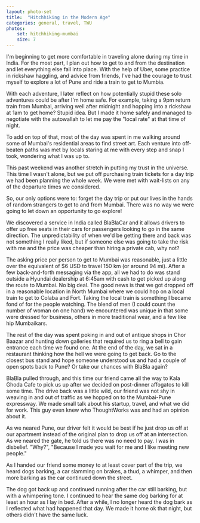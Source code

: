 ```yaml
---
layout: photo-set
title:  "Hitchhiking in the Modern Age"
categories: general, travel, TWU
photos:
    set: hitchhiking-mumbai
    size: 7
---
```

I'm beginning to get more comfortable in traveling alone during my time in India. For the most part, I plan out how to get to and from the destination and let everything else fall into place.
With the help of Uber, some practice in rickshaw haggling, and advice from friends, I've had the courage to trust myself to explore a lot of Pune and ride a train to get to Mumbia.

With each adventure, I later reflect on how potentially stupid these solo adventures could be after I'm home safe.
For example, taking a 9pm return train from Mumbai, arriving well after midnight and hopping into a rickshaw at 1am to get home? Stupid idea.
But I made it home safely and managed to negotiate with the autowallah to let me pay the "local rate" at that time of night.

To add on top of that, most of the day was spent in me walking around some of Mumbai's residential areas to find street art. Each venture into off-beaten paths was met
by locals staring at me with every step and snap I took, wondering what I was up to.

This past weekend was another stretch in putting my trust in the universe. This time I wasn't alone, but we put off purchasing train tickets for a day trip we had been planning the whole week. 
We were met with wait-lists on any of the departure times we considered.

So, our only options were to: forget the day trip or put our lives in the hands of random strangers to get to and from Mumbai.
There was no way we were going to let down an opportunity to go explore!

We discovered a service in India called BlaBlaCar and it allows drivers to offer up free seats in their cars for passengers looking to go in the same direction.
The unpredictability of when we'd be getting there and back was not something I really liked, but if someone else was going to take the risk with me
and the price was cheaper than hiring a private cab, why not?

The asking price per person to get to Mumbai was reasonable, just a little over the equivalent of $6 USD to travel 150 km (or around 94 mi).
After a few back-and-forth messaging via the app, all we had to do was stand outside a Hyundai dealership at 6:45am with cash to get picked up along the route to Mumbai. No big deal.
The good news is that we got dropped off in a reasonable location in North Mumbai where we could hop on a local train to get to Colaba and Fort.
Taking the local train is something I became fond of for the people watching. The blend of men (I could count the number of woman on one hand) we encountered was unique
in that some were dressed for business, others in more traditional wear, and a few like hip Mumbaikars.

The rest of the day was spent poking in and out of antique shops in Chor Baazar and hunting down galleries that required us to ring a bell to gain entrance each time we found one. At the end of the day,
we sat in a restaurant thinking how the hell we were going to get back. Go to the closest bus stand and hope someone understood us and had a couple of open spots back to Pune? Or take our chances with BlaBla again?

BlaBla pulled through, and this time our friend came all the way to Kala Ghoda Cafe to pick us up after we decided on post-dinner affogatos to kill some time. The drive back was a little wild,
our friend was not shy in weaving in and out of traffic as we hopped on to the Mumbai-Pune expressway. We made small talk about his startup, travel, and what we did for work. This guy even knew
who ThoughtWorks was and had an opinion about it.

As we neared Pune, our driver felt it would be best if he just drop us off at our apartment instead of the original plan to drop us off at an intersection. As we neared the gate, he told us
there was no need to pay.
I was in disbelief. "Why?", "Because I made you wait for me and I like meeting new people."

As I handed our friend some money to at least cover part of the trip, we heard dogs barking, a car slamming on brakes, a thud, a whimper,
and then more barking as the car continued down the street.

The dog got back up and continued running after the car still barking, but with a whimpering tone. I continued to hear the same dog barking for at least an hour as I lay in bed. After a while, I no longer heard
the dog bark as I reflected what had happened that day. We made it home ok that night, but others didn't have the same luck.

